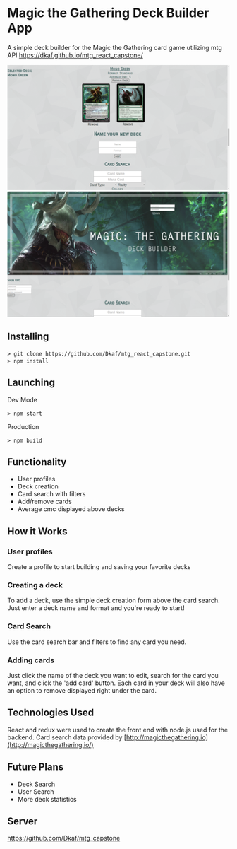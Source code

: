 # Magic the Gathering Deck Builder App

A simple deck builder for the Magic the Gathering card game utilizing mtg API
https://dkaf.github.io/mtg_react_capstone/

<img src="/screenshots/deck_builder_deck_screenshot.png">
<img src="/screenshots/deck_builder_screenshot.png">

## Installing
```
> git clone https://github.com/Dkaf/mtg_react_capstone.git
> npm install
```

## Launching
Dev Mode
```
> npm start
```
Production
```
> npm build
```

## Functionality
<ul>
	<li>User profiles</li>
	<li>Deck creation</li>
	<li>Card search with filters</li>
	<li>Add/remove cards</li>
	<li>Average cmc displayed above decks</li>
</ul>

## How it Works

### User profiles
Create a profile to start building and saving your favorite decks

### Creating a deck
To add a deck, use the simple deck creation form above the card search. Just enter a deck name and format and you're ready to start!

### Card Search
Use the card search bar and filters to find any card you need.

### Adding cards
Just click the name of the deck you want to edit, search for the card you want, and click the 'add card' button. Each card in your deck will also have an option to remove displayed right under the card.


## Technologies Used
React and redux were used to create the front end with node.js used for the backend. Card search data provided by [http://magicthegathering.io](http://magicthegathering.io/)

## Future Plans
<ul>
	<li>Deck Search</li>
	<li>User Search</li>
	<li>More deck statistics</li>
</ul>

## Server

https://github.com/Dkaf/mtg_capstone
